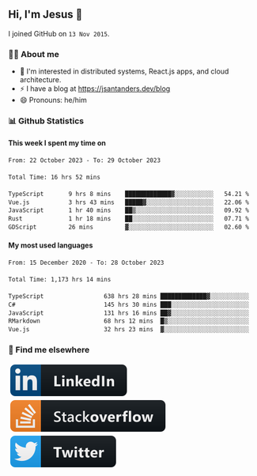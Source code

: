 ## Hi, I'm Jesus 👋

I joined GitHub on `13 Nov 2015`.

<!-- Talking about you -->

### 👨‍💻 About me

- 👦 I'm interested in distributed systems, React.js apps, and cloud architecture.
- ⚡️ I have a blog at <https://jsantanders.dev/blog>
- 😄 Pronouns: he/him

### 📊 Github Statistics

#### This week I spent my time on

<!--START_SECTION:weekly-->

```txt
From: 22 October 2023 - To: 29 October 2023

Total Time: 16 hrs 52 mins

TypeScript       9 hrs 8 mins    █████████████▓░░░░░░░░░░░   54.21 %
Vue.js           3 hrs 43 mins   █████▓░░░░░░░░░░░░░░░░░░░   22.06 %
JavaScript       1 hr 40 mins    ██▒░░░░░░░░░░░░░░░░░░░░░░   09.92 %
Rust             1 hr 18 mins    ██░░░░░░░░░░░░░░░░░░░░░░░   07.71 %
GDScript         26 mins         ▓░░░░░░░░░░░░░░░░░░░░░░░░   02.60 %
```

<!--END_SECTION:weekly-->

#### My most used languages

<!--START_SECTION:alltime-->

```txt
From: 15 December 2020 - To: 28 October 2023

Total Time: 1,173 hrs 14 mins

TypeScript                 638 hrs 28 mins █████████████▓░░░░░░░░░░░   54.42 %
C#                         145 hrs 30 mins ███░░░░░░░░░░░░░░░░░░░░░░   12.40 %
JavaScript                 131 hrs 16 mins ██▓░░░░░░░░░░░░░░░░░░░░░░   11.19 %
RMarkdown                  68 hrs 12 mins  █▒░░░░░░░░░░░░░░░░░░░░░░░   05.81 %
Vue.js                     32 hrs 23 mins  ▓░░░░░░░░░░░░░░░░░░░░░░░░   02.76 %
```

<!--END_SECTION:alltime-->

### 📢 Find me elsewhere

<p>
  <a target="_blank" href="https://linkedin.com/in/jsantanders">
    <img src="https://github.com/jsantanders/jsantanders/blob/master/img/linkedin.svg" alt="LinkedIn" style="vertical-align:top; margin:4px">
  </a>
  
  <a target="_blank" href="https://stackoverflow.com/users/7318331/jesus-santander">
    <img src="https://github.com/jsantanders/jsantanders/blob/master/img/stackoverflow.svg" alt="StackOverflow" style="vertical-align:top; margin:4px">
  </a>
  
  <a target="_blank" href="http://twitter.com/jsantanders">
    <img src="https://github.com/jsantanders/jsantanders/blob/master/img/twitter.svg" alt="Twitter" style="vertical-align:top; margin:4px">
  </a>
</p>
